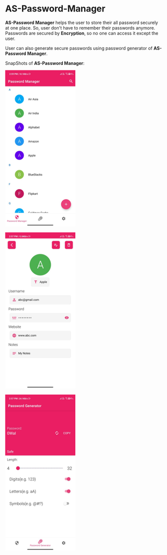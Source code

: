 # AS-Password-Manager

**AS-Password Manager** helps the user to store their all password securely at one place. So, user don't have to remember their passwords anymore. Passwords are secured by **Encryption**, so no one can access it except the user.

User can also generate secure passwords using password generator of **AS-Password Manager**.

SnapShots of **AS-Password Manager**:
<pre>
<img src="https://github.com/AmitSingh12345678/AS-Password-Manager/blob/master/SnapShots/as_1.jpeg" height="500">    

<img src="https://github.com/AmitSingh12345678/AS-Password-Manager/blob/master/SnapShots/as_3.jpeg" height="500" />

<img src="https://github.com/AmitSingh12345678/AS-Password-Manager/blob/master/SnapShots/as_2.jpeg" height="500"> 

